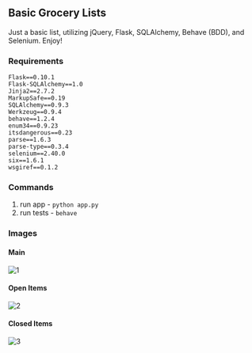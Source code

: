 ## Basic Grocery Lists

Just a basic list, utilizing jQuery, Flask, SQLAlchemy, Behave (BDD), and Selenium. Enjoy!

### Requirements

```
Flask==0.10.1
Flask-SQLAlchemy==1.0
Jinja2==2.7.2
MarkupSafe==0.19
SQLAlchemy==0.9.3
Werkzeug==0.9.4
behave==1.2.4
enum34==0.9.23
itsdangerous==0.23
parse==1.6.3
parse-type==0.3.4
selenium==2.40.0
six==1.6.1
wsgiref==0.1.2
```

### Commands

1. run app - `python app.py`
2. run tests - `behave`

### Images

#### Main

![1](https://raw.githubusercontent.com/mjhea0/thinkful-mentor/master/flask-checklist/list_1.png)

#### Open Items

![2](https://raw.githubusercontent.com/mjhea0/thinkful-mentor/master/flask-checklist/list_2.png)

#### Closed Items

![3](https://raw.githubusercontent.com/mjhea0/thinkful-mentor/master/flask-checklist/list_3.png)
